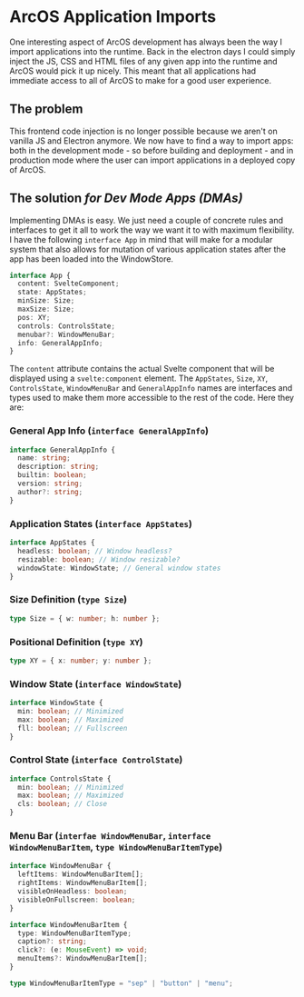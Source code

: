 # ArcOS Application Imports

One interesting aspect of ArcOS development has always been the way I import applications into the runtime. Back in the electron days I could simply inject the JS, CSS and HTML files of any given app into the runtime and ArcOS would pick it up nicely. This meant that all applications had immediate access to all of ArcOS to make for a good user experience.

## The problem

This frontend code injection is no longer possible because we aren't on vanilla JS and Electron anymore. We now have to find a way to import apps: both in the development mode - so before building and deployment - and in production mode where the user can import applications in a deployed copy of ArcOS.

## The solution _for Dev Mode Apps (DMAs)_

Implementing DMAs is easy. We just need a couple of concrete rules and interfaces to get it all to work the way we want it to with maximum flexibility. I have the following `interface App` in mind that will make for a modular system that also allows for mutation of various application states after the app has been loaded into the WindowStore.

```ts
interface App {
  content: SvelteComponent;
  state: AppStates;
  minSize: Size;
  maxSize: Size;
  pos: XY;
  controls: ControlsState;
  menubar?: WindowMenuBar;
  info: GeneralAppInfo;
}
```

The `content` attribute contains the actual Svelte component that will be displayed using a `svelte:component` element. The `AppStates`, `Size`, `XY`, `ControlsState`, `WindowMenuBar` and `GeneralAppInfo` names are interfaces and types used to make them more accessible to the rest of the code. Here they are:

### General App Info (`interface GeneralAppInfo`)

```ts
interface GeneralAppInfo {
  name: string;
  description: string;
  builtin: boolean;
  version: string;
  author?: string;
}
```

### Application States (`interface AppStates`)

```ts
interface AppStates {
  headless: boolean; // Window headless?
  resizable: boolean; // Window resizable?
  windowState: WindowState; // General window states
}
```

### Size Definition (`type Size`)

```ts
type Size = { w: number; h: number };
```

### Positional Definition (`type XY`)

```ts
type XY = { x: number; y: number };
```

### Window State (`interface WindowState`)

```ts
interface WindowState {
  min: boolean; // Minimized
  max: boolean; // Maximized
  fll: boolean; // Fullscreen
}
```

### Control State (`interface ControlState`)

```ts
interface ControlsState {
  min: boolean; // Minimized
  max: boolean; // Maximized
  cls: boolean; // Close
}
```

### Menu Bar (`interfae WindowMenuBar`, `interface WindowMenuBarItem`, `type WindowMenuBarItemType`)

```ts
interface WindowMenuBar {
  leftItems: WindowMenuBarItem[];
  rightItems: WindowMenuBarItem[];
  visibleOnHeadless: boolean;
  visibleOnFullscreen: boolean;
}

interface WindowMenuBarItem {
  type: WindowMenuBarItemType;
  caption?: string;
  click?: (e: MouseEvent) => void;
  menuItems?: WindowMenuBarItem[];
}

type WindowMenuBarItemType = "sep" | "button" | "menu";
```
